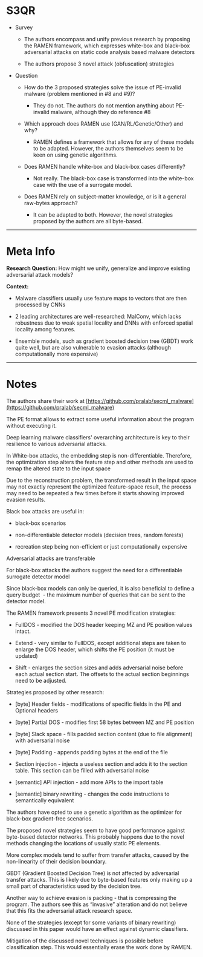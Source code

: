 # S3QR

- Survey

  - The authors encompass and unify previous research by proposing the RAMEN framework, which expresses white-box and black-box adversarial attacks on static code analysis based malware detectors

  - The authors propose 3 novel attack (obfuscation) strategies

- Question

  - How do the 3 proposed strategies solve the issue of PE-invalid malware (problem mentioned in #8 and #9)?

    - They do not. The authors do not mention anything about PE-invalid malware, although they do reference #8

  - Which approach does RAMEN use (GAN/RL/Genetic/Other) and why?

    - RAMEN defines a framework that allows for any of these models to be adapted. However, the authors themselves seem to be keen on using genetic algorithms.

  - Does RAMEN handle white-box and black-box cases differently?

    - Not really. The black-box case is transformed into the white-box case with the use of a surrogate model.

  - Does RAMEN rely on subject-matter knowledge, or is it a general raw-bytes approach?

    - It can be adapted to both. However, the novel strategies proposed by the authors are all byte-based.

* * *

# Meta Info

**Research Question:** How might we unify, generalize and improve existing adversarial attack models?

**Context:**

- Malware classifiers usually use feature maps to vectors that are then processed by CNNs

- 2 leading architectures are well-researched: MalConv, which lacks robustness due to weak spatial locality and DNNs with enforced spatial locality among features.

- Ensemble models, such as gradient boosted decision tree (GBDT) work quite well, but are also vulnerable to evasion attacks (although computationally more expensive)

* * *

# Notes

The authors share their work at [https://github.com/pralab/secml_malware](https://github.com/pralab/secml_malware)

The PE format allows to extract some useful information about the program without executing it.

Deep learning malware classifiers' overarching architecture is key to their resilience to various adversarial attacks.

In White-box attacks, the embedding step is non-differentiable. Therefore, the optimization step alters the feature step and other methods are used to remap the altered state to the input space

Due to the reconstruction problem, the transformed result in the input space may not exactly represent the optimized feature-space result, the process may need to be repeated a few times before it starts showing improved evasion results.

Black box attacks are useful in:

- black-box scenarios

- non-differentiable detector models (decision trees, random forests)

- recreation step being non-efficient or just computationally expensive

Adversarial attacks are transferable

For black-box attacks the authors suggest the need for a differentiable surrogate detector model

Since black-box models can only be queried, it is also beneficial to define a query budget  - the maximum number of queries that can be sent to the detector model.

The RAMEN framework presents 3 novel PE modification strategies:

- FullDOS - modified the DOS header keeping MZ and PE position values intact.

- Extend - very similar to FullDOS, except additional steps are taken to enlarge the DOS header, which shifts the PE position (it must be updated)

- Shift - enlarges the section sizes and adds adversarial noise before each actual section start. The offsets to the actual section beginnings need to be adjusted.

Strategies proposed by other research:

- [byte] Header fields - modifications of specific fields in the PE and Optional headers

- [byte] Partial DOS - modifies first 58 bytes between MZ and PE position

- [byte] Slack space - fills padded section content (due to file alignment) with adversarial noise

- [byte] Padding - appends padding bytes at the end of the file

- Section injection - injects a useless section and adds it to the section table. This section can be filled with adversarial noise

- [semantic] API injection - add more APIs to the import table

- [semantic] binary rewriting - changes the code instructions to semantically equivalent

The authors have opted to use a genetic algorithm as the optimizer for black-box gradient-free scenarios.

The proposed novel strategies seem to have good performance against byte-based detector networks. This probably happens due to the novel methods changing the locations of usually static PE elements.

More complex models tend to suffer from transfer attacks, caused by the non-linearity of their decision boundary.

GBDT (Gradient Boosted Decision Tree) is not affected by adversarial transfer attacks. This is likely due to byte-based features only making up a small part of characteristics used by the decision tree.

Another way to achieve evasion is packing - that is compressing the program. The authors see this as “invasive” alteration and do not believe that this fits the adversarial attack research space.

None of the strategies (except for some variants of binary rewriting) discussed in this paper would have an effect against dynamic classifiers.

Mitigation of the discussed novel techniques is possible before classification step. This would essentially erase the work done by RAMEN.

